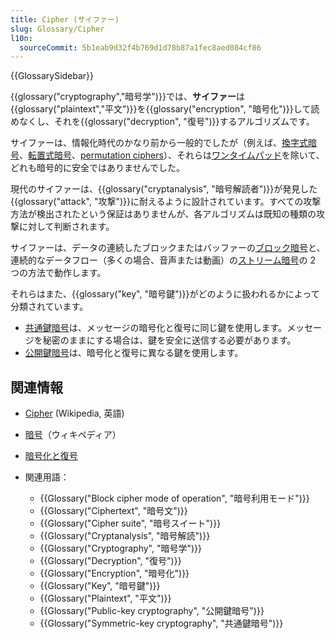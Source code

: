 ```yaml
---
title: Cipher (サイファー)
slug: Glossary/Cipher
l10n:
  sourceCommit: 5b1eab9d32f4b769d1d78b87a1fec8aed084cf86
---
```


{{GlossarySidebar}}

{{glossary("cryptography","暗号学")}}では、**サイファー**は{{glossary("plaintext","平文")}}を{{glossary("encryption", "暗号化")}}して読めなくし、それを{{glossary("decryption", "復号")}}するアルゴリズムです。

サイファーは、情報化時代のかなり前から一般的でしたが（例えば、[換字式暗号](https://ja.wikipedia.org/wiki/換字式暗号)、[転置式暗号](https://ja.wikipedia.org/wiki/転置式暗号)、[permutation ciphers](https://en.wikipedia.org/wiki/Permutation_cipher)）、それらは[ワンタイムパッド](https://ja.wikipedia.org/wiki/ワンタイムパッド)を除いて、どれも暗号的に安全ではありませんでした。

現代のサイファーは、{{glossary("cryptanalysis", "暗号解読者")}}が発見した{{glossary("attack", "攻撃")}}に耐えるように設計されています。すべての攻撃方法が検出されたという保証はありませんが、各アルゴリズムは既知の種類の攻撃に対して判断されます。

サイファーは、データの連続したブロックまたはバッファーの[ブロック暗号](https://ja.wikipedia.org/wiki/ブロック暗号)と、連続的なデータフロー（多くの場合、音声または動画）の[ストリーム暗号](https://ja.wikipedia.org/wiki/ストリーム暗号)の 2 つの方法で動作します。

それらはまた、{{glossary("key", "暗号鍵")}}がどのように扱われるかによって分類されています。

- [共通鍵暗号](https://ja.wikipedia.org/wiki/共通鍵暗号)は、メッセージの暗号化と復号に同じ鍵を使用します。メッセージを秘密のままにする場合は、鍵を安全に送信する必要があります。
- [公開鍵暗号](https://ja.wikipedia.org/wiki/公開鍵暗号)は、暗号化と復号に異なる鍵を使用します。

## 関連情報

- [Cipher](https://en.wikipedia.org/wiki/Cipher) (Wikipedia, 英語)
- [暗号](https://ja.wikipedia.org/wiki/暗号)（ウィキペディア）
- [暗号化と復号](/ja/docs/Archive/Security/Encryption_and_Decryption)
- 関連用語：

  - {{Glossary("Block cipher mode of operation", "暗号利用モード")}}
  - {{Glossary("Ciphertext", "暗号文")}}
  - {{Glossary("Cipher suite", "暗号スイート")}}
  - {{Glossary("Cryptanalysis", "暗号解読")}}
  - {{Glossary("Cryptography", "暗号学")}}
  - {{Glossary("Decryption", "復号")}}
  - {{Glossary("Encryption", "暗号化")}}
  - {{Glossary("Key", "暗号鍵")}}
  - {{Glossary("Plaintext", "平文")}}
  - {{Glossary("Public-key cryptography", "公開鍵暗号")}}
  - {{Glossary("Symmetric-key cryptography", "共通鍵暗号")}}
